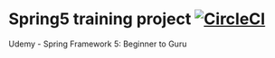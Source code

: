 # Spring5 training project [![CircleCI](https://circleci.com/gh/martinezcarlos/spring5-recipe-app/tree/master.svg?style=svg)](https://circleci.com/gh/martinezcarlos/spring5-recipe-app/tree/master)
Udemy - Spring Framework 5: Beginner to Guru
